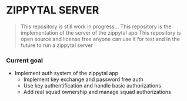 # ZIPPYTAL SERVER

> This repository is still work in progress...
> This repository is the implementation of the server of the zippytal app
> This repository is open source and license free anyone can use it for test and in the future to run a zippytal server

### Current goal

- Implement auth system of the zippytal app
  - Implement key exchange and password free auth
  - Use key authentification and handle basic authorizations
  - Add real squad ownership and manage squad authorizations
  